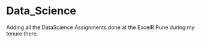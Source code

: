 # Data_Science
Adding all the DataScience Assignments done at the ExcelR Pune during my tenure there.
